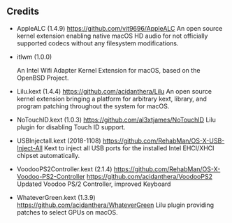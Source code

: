 ## Credits

- AppleALC (1.4.9)
  https://github.com/vit9696/AppleALC
  An open source kernel extension enabling native macOS HD audio for not officially supported codecs without any filesystem modifications.

- itlwm (1.0.0)

  An Intel Wifi Adapter Kernel Extension for macOS, based on the OpenBSD Project.

- Lilu.kext (1.4.4)
  https://github.com/acidanthera/Lilu
  An open source kernel extension bringing a platform for arbitrary kext, library, and program patching throughout the system for macOS.
- NoTouchID.kext (1.0.3)
  https://github.com/al3xtjames/NoTouchID
  Lilu plugin for disabling Touch ID support.
- USBInjectall.kext (2018-1108)
  https://github.com/RehabMan/OS-X-USB-Inject-All
  Kext to inject all USB ports for the installed Intel EHCI/XHCI chipset automatically.
- VoodooPS2Controller.kext (2.1.4)
  https://github.com/RehabMan/OS-X-Voodoo-PS2-Controller
  https://github.com/acidanthera/VoodooPS2
  Updated Voodoo PS/2 Controller, improved Keyboard
- WhateverGreen.kext (1.3.9)
  https://github.com/acidanthera/WhateverGreen
  Lilu plugin providing patches to select GPUs on macOS.